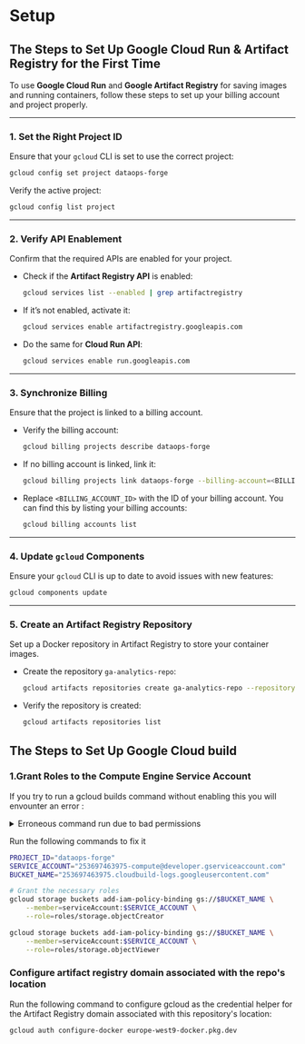 # Setup

## The Steps to Set Up Google Cloud Run & Artifact Registry for the First Time

To use **Google Cloud Run** and **Google Artifact Registry** for saving images and running containers, follow these steps to set up your billing account and project properly.

---

### **1. Set the Right Project ID**

Ensure that your `gcloud` CLI is set to use the correct project:

```bash
gcloud config set project dataops-forge
```

Verify the active project:

```bash
gcloud config list project
```

---

### **2. Verify API Enablement**

Confirm that the required APIs are enabled for your project.

- Check if the **Artifact Registry API** is enabled:

  ```bash
  gcloud services list --enabled | grep artifactregistry
  ```

- If it’s not enabled, activate it:

  ```bash
  gcloud services enable artifactregistry.googleapis.com
  ```

- Do the same for **Cloud Run API**:

  ```bash
  gcloud services enable run.googleapis.com
  ```

---

### **3. Synchronize Billing**

Ensure that the project is linked to a billing account.

- Verify the billing account:

  ```bash
  gcloud billing projects describe dataops-forge
  ```

- If no billing account is linked, link it:

  ```bash
  gcloud billing projects link dataops-forge --billing-account=<BILLING_ACCOUNT_ID>
  ```

- Replace `<BILLING_ACCOUNT_ID>` with the ID of your billing account. You can find this by listing your billing accounts:

  ```bash
  gcloud billing accounts list
  ```

---

### **4. Update `gcloud` Components**

Ensure your `gcloud` CLI is up to date to avoid issues with new features:

```bash
gcloud components update
```

---

### **5. Create an Artifact Registry Repository**

Set up a Docker repository in Artifact Registry to store your container images.

- Create the repository `ga-analytics-repo`:

  ```bash
  gcloud artifacts repositories create ga-analytics-repo --repository-format=docker --location=europe-west9 --description="Repository for GA Analytics service, with exposed analysis"
  ```

- Verify the repository is created:

  ```bash
  gcloud artifacts repositories list
  ```

## The Steps to Set Up Google Cloud build

### **1.Grant Roles to the Compute Engine Service Account**

If you try to run a gcloud builds command without enabling this you will envounter an error :

<!-- markdownlint-disable MD033 -->
<details>
  <summary>Erroneous command run due to bad permissions</summary>

    - Command example :

      ```bash
      iyid@Torque-007:~/workspaces/DataOps-Forge/services/public_apis/ga_aggs$ gcloud builds submit --config=cloudbuild.yaml --substitutions=_APP_NAME=$APP_NAME,_SERVICE_NAME=$SERVICE_NAME
      ```
    - Output :

      ```plaintext
      Creating temporary archive of 8 file(s) totalling 4.3 KiB before compression.
      Uploading tarball of [.] to [gs://dataops-forge_cloudbuild/source/1735947057.832211-187158dc842c47a1aea19b26432b7346.tgz]
      API [cloudbuild.googleapis.com] not enabled on project [dataops-forge]. Would you like to enable and retry (this will take a few minutes)? (y/N)?  y
      Enabling service [cloudbuild.googleapis.com] on project [dataops-forge]...
      Operation "operations/acf.p2-253697463975-9a8a832d-6aff-4d95-a3f3-2667883b22e8" finished successfully.
      ERROR: (gcloud.builds.submit) FAILED_PRECONDITION: invalid bucket "253697463975.cloudbuild-logs.googleusercontent.com"; service account 253697463975-compute@developer.gserviceaccount.com does not have access to the bucket
      ```

</details>

Run the following commands to fix it

```bash
PROJECT_ID="dataops-forge"
SERVICE_ACCOUNT="253697463975-compute@developer.gserviceaccount.com"
BUCKET_NAME="253697463975.cloudbuild-logs.googleusercontent.com"

# Grant the necessary roles
gcloud storage buckets add-iam-policy-binding gs://$BUCKET_NAME \
    --member=serviceAccount:$SERVICE_ACCOUNT \
    --role=roles/storage.objectCreator

gcloud storage buckets add-iam-policy-binding gs://$BUCKET_NAME \
    --member=serviceAccount:$SERVICE_ACCOUNT \
    --role=roles/storage.objectViewer

```

### Configure artifact registry domain associated with the repo's location

Run the following command to configure gcloud as the credential helper for the Artifact Registry domain associated with this repository's location:

```bash
gcloud auth configure-docker europe-west9-docker.pkg.dev
```
